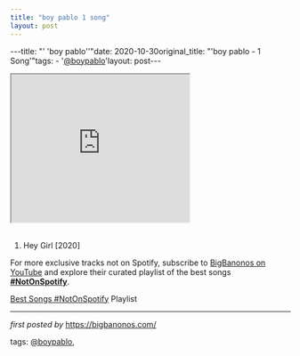 ```yaml
---
title: "boy pablo 1 song"
layout: post
---
```

---title: "' 'boy pablo''"date: 2020-10-30original_title: "'boy pablo - 1 Song'"tags:  - '[@boypablo](/tags/boypablo/)'layout: post---<br /><div class="separator" ><iframe allowfullscreen="" class="BLOG_video_class" height="266" src="https://www.youtube.com/embed/HZ4bTlHjA_I" width="320" youtube-src-id="HZ4bTlHjA_I"></iframe></div><div class="separator" ><br /></div><div class="separator" ><ol><li>Hey Girl [2020]</li></ol></div><!--Subscribe and Playlist Links--><div>    <p>For more exclusive tracks not on Spotify, subscribe to <a href="https://www.youtube.com/[@BigBanonos](/tags/BigBanonos/)" target="_blank">BigBanonos on YouTube</a> and explore their curated playlist of the best songs <strong>[#NotOnSpotify](/tags/NotOnSpotify/)</strong>.</p>    <p><a href="https://www.youtube.com/playlist?list=PLtuNtuTatqI0kFahUCbtbfenC_ET5O_tr" target="_blank">Best Songs [#NotOnSpotify](/tags/NotOnSpotify/) Playlist<br /></a></p></div><hr /><p><em>first posted by</em> <a href="https://bigbanonos.com/" rel="noopener" target="_new">https://bigbanonos.com/</a></p><p>tags: [@boypablo](/tags/boypablo/),</p>